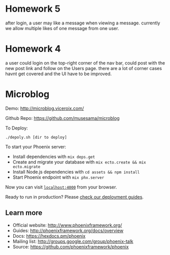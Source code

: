 # Homework 5
after login, a user may like a message when viewing a message. currently we allow multiple likes of one message from one user.

# Homework 4
a user could login on the top-right corner of the nav bar, could post with the new post link and follow on the Users page.
there are a lot of corner cases havnt get covered and the UI have to be improved.

# Microblog

Demo:
http://microblog.viceroix.com/

Github Repo:
https://github.com/musesama/microblog

To Deploy:

`./depoly.sh [dir to deploy]`

To start your Phoenix server:

  * Install dependencies with `mix deps.get`
  * Create and migrate your database with `mix ecto.create && mix ecto.migrate`
  * Install Node.js dependencies with `cd assets && npm install`
  * Start Phoenix endpoint with `mix phx.server`

Now you can visit [`localhost:4000`](http://localhost:4000) from your browser.

Ready to run in production? Please [check our deployment guides](http://www.phoenixframework.org/docs/deployment).

## Learn more

  * Official website: http://www.phoenixframework.org/
  * Guides: http://phoenixframework.org/docs/overview
  * Docs: https://hexdocs.pm/phoenix
  * Mailing list: http://groups.google.com/group/phoenix-talk
  * Source: https://github.com/phoenixframework/phoenix
